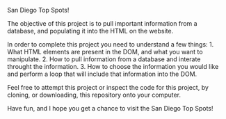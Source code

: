 San Diego Top Spots!

The objective of this project is to pull important information from a database, and populating it into the HTML on the website. 

In order to complete this project you need to understand a few things: 1. What HTML elements are present in the DOM, and what you want to manipulate. 2. How to pull information from a database and interate throught the information. 3. How to choose the information you would like and perform a loop that will include that information into the DOM.

Feel free to attempt this project or inspect the code for this project, by cloning, or downloading, this repository onto your computer.

Have fun, and I hope you get a chance to visit the San Diego Top Spots!